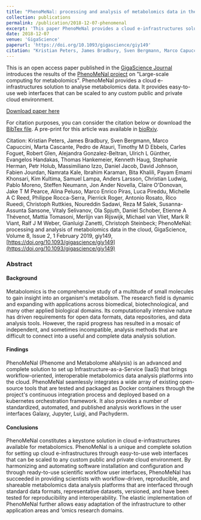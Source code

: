 ```yaml
---
title: "PhenoMeNal: processing and analysis of metabolomics data in the cloud"
collection: publications
permalink: /publication/2018-12-07-phenomenal
excerpt: 'This paper PhenoMeNal provides a cloud e-infrastructures solution to analyse metabolomics data. It provides easy-to-use web interfaces that can be scaled to any custom public and private cloud environment..'
date: 2018-12-07
venue: 'GigaScience'
paperurl: 'https://doi.org/10.1093/gigascience/giy149'
citation: "Kristian Peters, James Bradbury, Sven Bergmann, Marco Capuccini, Marta Cascante, Pedro de Atauri, Timothy M D Ebbels, Carles Foguet, Robert Glen, Alejandra Gonzalez-Beltran, Ulrich L Günther, Evangelos Handakas, Thomas Hankemeier, Kenneth Haug, Stephanie Herman, Petr Holub, Massimiliano Izzo, Daniel Jacob, David Johnson, Fabien Jourdan, Namrata Kale, Ibrahim Karaman, Bita Khalili, Payam Emami Khonsari, Kim Kultima, Samuel Lampa, Anders Larsson, Christian Ludwig, Pablo Moreno, Steffen Neumann, Jon Ander Novella, Claire O'Donovan, Jake T M Pearce, Alina Peluso, Marco Enrico Piras, Luca Pireddu, Michelle A C Reed, Philippe Rocca-Serra, Pierrick Roger, Antonio Rosato, Rico Rueedi, Christoph Ruttkies, Noureddin Sadawi, Reza M Salek, Susanna-Assunta Sansone, Vitaly Selivanov, Ola Spjuth, Daniel Schober, Etienne A Thévenot, Mattia Tomasoni, Merlijn van Rijswijk, Michael van Vliet, Mark R Viant, Ralf J M Weber, Gianluigi Zanetti, Christoph Steinbeck; PhenoMeNal: processing and analysis of metabolomics data in the cloud, GigaScience, Volume 8, Issue 2, 1 February 2019, giy149, [https://doi.org/10.1093/gigascience/giy149](https://doi.org/10.1093/gigascience/giy149)"
---
```


This is an open access paper published in the [GigaScience Journal](https://academic.oup.com/gigascience) introduces the results of the [PhenoMeNal project](http://phenomenal-h2020.eu) on "Large-scale computing for metabolomics". PhenoMeNal provides a cloud e-infrastructures solution to analyse metabolomics data. It provides easy-to-use web interfaces that can be scaled to any custom public and private cloud environment. 

[Download paper here](https://doi.org/10.1093/gigascience/giy149)


For citation purposes, you can consider the citation below or download the [BibTex file](https://agbeltran.github.io/publications/bibtex/2018-12-07-phenomenal.bib). A pre-print for this article was available in [bioRxiv](https://doi.org/10.1101/409151).

Citation: Kristian Peters, James Bradbury, Sven Bergmann, Marco Capuccini, Marta Cascante, Pedro de Atauri, Timothy M D Ebbels, Carles Foguet, Robert Glen, Alejandra Gonzalez-Beltran, Ulrich L Günther, Evangelos Handakas, Thomas Hankemeier, Kenneth Haug, Stephanie Herman, Petr Holub, Massimiliano Izzo, Daniel Jacob, David Johnson, Fabien Jourdan, Namrata Kale, Ibrahim Karaman, Bita Khalili, Payam Emami Khonsari, Kim Kultima, Samuel Lampa, Anders Larsson, Christian Ludwig, Pablo Moreno, Steffen Neumann, Jon Ander Novella, Claire O'Donovan, Jake T M Pearce, Alina Peluso, Marco Enrico Piras, Luca Pireddu, Michelle A C Reed, Philippe Rocca-Serra, Pierrick Roger, Antonio Rosato, Rico Rueedi, Christoph Ruttkies, Noureddin Sadawi, Reza M Salek, Susanna-Assunta Sansone, Vitaly Selivanov, Ola Spjuth, Daniel Schober, Etienne A Thévenot, Mattia Tomasoni, Merlijn van Rijswijk, Michael van Vliet, Mark R Viant, Ralf J M Weber, Gianluigi Zanetti, Christoph Steinbeck; PhenoMeNal: processing and analysis of metabolomics data in the cloud, GigaScience, Volume 8, Issue 2, 1 February 2019, giy149, [https://doi.org/10.1093/gigascience/giy149](https://doi.org/10.1093/gigascience/giy149)


### Abstract 

#### Background

Metabolomics is the comprehensive study of a multitude of small molecules to gain insight into an organism's metabolism. The research field is dynamic and expanding with applications across biomedical, biotechnological, and many other applied biological domains. Its computationally intensive nature has driven requirements for open data formats, data repositories, and data analysis tools. However, the rapid progress has resulted in a mosaic of independent, and sometimes incompatible, analysis methods that are difficult to connect into a useful and complete data analysis solution.

#### Findings

PhenoMeNal (Phenome and Metabolome aNalysis) is an advanced and complete solution to set up Infrastructure-as-a-Service (IaaS) that brings workflow-oriented, interoperable metabolomics data analysis platforms into the cloud. PhenoMeNal seamlessly integrates a wide array of existing open-source tools that are tested and packaged as Docker containers through the project's continuous integration process and deployed based on a kubernetes orchestration framework. It also provides a number of standardized, automated, and published analysis workflows in the user interfaces Galaxy, Jupyter, Luigi, and Pachyderm.

#### Conclusions

PhenoMeNal constitutes a keystone solution in cloud e-infrastructures available for metabolomics. PhenoMeNal is a unique and complete solution for setting up cloud e-infrastructures through easy-to-use web interfaces that can be scaled to any custom public and private cloud environment. By harmonizing and automating software installation and configuration and through ready-to-use scientific workflow user interfaces, PhenoMeNal has succeeded in providing scientists with workflow-driven, reproducible, and shareable metabolomics data analysis platforms that are interfaced through standard data formats, representative datasets, versioned, and have been tested for reproducibility and interoperability. The elastic implementation of PhenoMeNal further allows easy adaptation of the infrastructure to other application areas and ‘omics research domains.